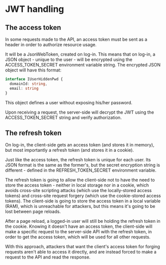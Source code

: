 # JWT handling

## The access token

In some requests made to the API, an access token must be sent as a header in order to authorize resource usage.

It will be a JsonWebToken, created on log-in. This means that on log-in, a JSON object - unique to the user - will be encrypted using the ACCESS_TOKEN_SECRET environment variable string. The encrypted JSON object will have this format:

```typescript
interface IUserHiddenPwd {
  domainId: string,
  email: string
}
```

This object defines a user without exposing his/her password.

Upon receiving a request, the server-side will decrypt the JWT using the ACCESS_TOKEN_SECRET string and verify authorization.

## The refresh token

On log-in, the client-side gets an access token (and stores it in memory), but most importantly a refresh token (and stores it in a cookie).

Just like the access token, the refresh token is unique for each user. Its JSON format is the same as the former's, but the secret encryption string is different - defined in the REFRESH_TOKEN_SECRET environment variable.

The refresh token is going to allow the client-side not to have the need to store the access token - neither in local storage nor in a cookie, which avoids cross-site scripting attacks (which use the locally-stored access tokens) and cross-site request forgery (which use the cookie-stored access tokens). The client-side is going to store the access token in a local variable (RAM), which is unreachable for attackers, but this means it's going to be lost between page reloads.

After a page reload, a logged-in user will still be holding the refresh token in the cookie. Knowing it doesn't have an access token, the client-side will make a specific request to the server-side API with the refresh token, in order to get the access token, which will be used for all other requests.

With this approach, attackers that want the client's access token for forging requests aren't able to access it directly, and are instead forced to make a request to the API and read the response.
